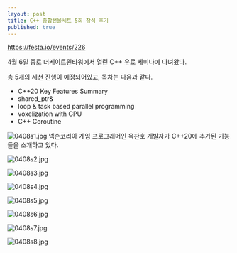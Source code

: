 ```yaml
---
layout: post
title: C++ 종합선물세트 5회 참석 후기
published: true
---
```


https://festa.io/events/226

4월 6일 종로 더케이트윈타워에서 열린 C++ 유료 세미나에 다녀왔다.

총 5개의 세션 진행이 예정되어있고, 목차는 다음과 같다.

 - C++20 Key Features Summary
 - shared_ptr<X>&
 - loop & task based parallel programming
 - voxelization with GPU
 - C++ Coroutine

 
![0408s1.jpg]({{site.baseurl}}/_posts/0408s1.jpg)
넥슨코리아 게임 프로그래머인 옥찬호 개발자가 C++20에 추가된 기능들을 소개하고 있다.

![0408s2.jpg]({{site.baseurl}}/_posts/0408s2.jpg)
  
![0408s3.jpg]({{site.baseurl}}/_posts/0408s3.jpg)
  
![0408s4.jpg]({{site.baseurl}}/_posts/0408s4.jpg)
  
![0408s5.jpg]({{site.baseurl}}/_posts/0408s5.jpg)
  
![0408s6.jpg]({{site.baseurl}}/_posts/0408s6.jpg)
  
![0408s7.jpg]({{site.baseurl}}/_posts/0408s7.jpg)

  
![0408s8.jpg]({{site.baseurl}}/_posts/0408s8.jpg)
  
